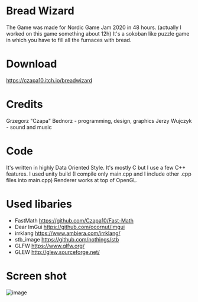 # Bread Wizard
The Game was made for Nordic Game Jam 2020 in 48 hours. (actually I worked on this game something about 12h)
It's a sokoban like puzzle game in which you have to fill all the furnaces with bread.

# Download
https://czapa10.itch.io/breadwizard

# Credits
Grzegorz "Czapa" Bednorz - programming, design, graphics
Jerzy Wujczyk - sound and music

# Code
It's written in highly Data Oriented Style. It's mostly C but I use a few C++ features.
I used unity build (I compile only main.cpp and I include other .cpp files into main.cpp)
Renderer works at top of OpenGL.

# Used libaries
- FastMath https://github.com/Czapa10/Fast-Math
- Dear ImGui https://github.com/ocornut/imgui
- irrklang https://www.ambiera.com/irrklang/
- stb_image https://github.com/nothings/stb
- GLFW https://www.glfw.org/
- GLEW http://glew.sourceforge.net/

# Screen shot
![image](https://user-images.githubusercontent.com/39434914/79694940-0a5e7080-8274-11ea-88c1-a14c90784fdd.png)
